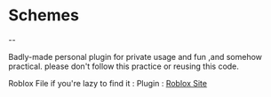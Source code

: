 # Schemes
--

Badly-made personal plugin for private usage and fun ,and somehow practical.
please don't follow this practice or reusing this code.

Roblox File if you're lazy to find it : 
Plugin : [Roblox Site](https://www.roblox.com/library/9776737617/Schemes)
